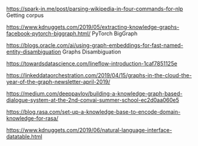 https://spark-in.me/post/parsing-wikipedia-in-four-commands-for-nlp Getting corpus

https://www.kdnuggets.com/2019/05/extracting-knowledge-graphs-facebook-pytorch-biggraph.html/ PyTorch BigGraph

https://blogs.oracle.com/ai/using-graph-embeddings-for-fast-named-entity-disambiguation Graphs Disambiguation

https://towardsdatascience.com/lineflow-introduction-1caf7851125e

https://linkeddataorchestration.com/2019/04/15/graphs-in-the-cloud-the-year-of-the-graph-newsletter-april-2019/

https://medium.com/deeppavlov/building-a-knowledge-graph-based-dialogue-system-at-the-2nd-convai-summer-school-ec2d0aa060e5

https://blog.rasa.com/set-up-a-knowledge-base-to-encode-domain-knowledge-for-rasa/

https://www.kdnuggets.com/2019/06/natural-language-interface-datatable.html
